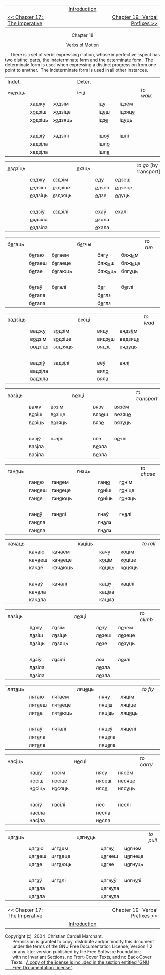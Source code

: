 <table>
<colgroup>
<col style="width: 33%" />
<col style="width: 33%" />
<col style="width: 33%" />
</colgroup>
<tbody>
<tr class="odd">
<td><br />
</td>
<td style="text-align: center;"><a href="introduction.html">Introduction</a><br />
</td>
<td style="text-align: right;"><br />
</td>
</tr>
<tr class="even">
<td><a href="chapter17.html">&lt;&lt; Chapter 17:  The Imperative</a><br />
</td>
<td style="text-align: center;"><br />
</td>
<td style="text-align: right;"><a href="chapter19.html">Chapter 19:  Verbal Prefixes &gt;&gt;</a><br />
</td>
</tr>
</tbody>
</table>

  
  

<div style="text-align: center;">

Chapter 18  
  
Verbs of Motion  

</div>

  
    There is a set of verbs expressing motion, whose imperfective aspect
has two distinct parts, the indeterminate form and the determinate
form.  The determinate form is used when expressing a distinct
progression from one point to another.  The indeterminate form is used
in all other instances.  
  

<table style="width:100%;">
<colgroup>
<col style="width: 14%" />
<col style="width: 14%" />
<col style="width: 14%" />
<col style="width: 14%" />
<col style="width: 14%" />
<col style="width: 14%" />
<col style="width: 14%" />
</colgroup>
<tbody>
<tr class="odd">
<td>Indet.<br />
</td>
<td><br />
</td>
<td><br />
</td>
<td>Deter.<br />
</td>
<td><br />
</td>
<td><br />
</td>
<td><br />
</td>
</tr>
<tr class="even">
<td>хадз<span style="text-decoration: underline;">і</span>ць<br />
</td>
<td><br />
</td>
<td><br />
</td>
<td>ісц<span style="text-decoration: underline;">і</span><br />
</td>
<td><br />
</td>
<td><br />
</td>
<td><span style="font-style: italic;">to walk</span><br />
</td>
</tr>
<tr class="odd">
<td><br />
</td>
<td>хадж<span style="text-decoration: underline;">у</span><br />
</td>
<td>х<span style="text-decoration: underline;">о</span>дзім<br />
</td>
<td><br />
</td>
<td>ід<span style="text-decoration: underline;">у</span><br />
</td>
<td>ідз<span style="text-decoration: underline;">ё</span>м<br />
</td>
<td><br />
</td>
</tr>
<tr class="even">
<td><br />
</td>
<td>х<span style="text-decoration: underline;">о</span>дзіш<br />
</td>
<td>х<span style="text-decoration: underline;">о</span>дзіце<br />
</td>
<td><br />
</td>
<td>ід<span style="text-decoration: underline;">е</span>ш<br />
</td>
<td>ідзяц<span style="text-decoration: underline;">е</span><br />
</td>
<td><br />
</td>
</tr>
<tr class="odd">
<td><br />
</td>
<td>х<span style="text-decoration: underline;">о</span>дзіць<br />
</td>
<td>х<span style="text-decoration: underline;">о</span>дзяць<br />
</td>
<td><br />
</td>
<td>ідз<span style="text-decoration: underline;">е</span><br />
</td>
<td>ід<span style="text-decoration: underline;">у</span>ць<br />
</td>
<td><br />
</td>
</tr>
<tr class="even">
<td><br />
</td>
<td><br />
</td>
<td><br />
</td>
<td><br />
</td>
<td><br />
</td>
<td><br />
</td>
<td><br />
</td>
</tr>
<tr class="odd">
<td><br />
</td>
<td>хадз<span style="text-decoration: underline;">і</span>ў<br />
</td>
<td>хадз<span style="text-decoration: underline;">і</span>лі<br />
</td>
<td><br />
</td>
<td>іш<span style="text-decoration: underline;">о</span>ў<br />
</td>
<td>ішл<span style="text-decoration: underline;">і</span><br />
</td>
<td><br />
</td>
</tr>
<tr class="even">
<td><br />
</td>
<td>хадз<span style="text-decoration: underline;">і</span>ла<br />
</td>
<td><br />
</td>
<td><br />
</td>
<td>ішл<span style="text-decoration: underline;">о</span><br />
</td>
<td><br />
</td>
<td><br />
</td>
</tr>
<tr class="odd">
<td><br />
</td>
<td>хадз<span style="text-decoration: underline;">і</span>ла<br />
</td>
<td><br />
</td>
<td><br />
</td>
<td>ішл<span style="text-decoration: underline;">а</span><br />
</td>
<td><br />
</td>
<td><br />
</td>
</tr>
</tbody>
</table>

  
  

<table style="width:100%;">
<colgroup>
<col style="width: 14%" />
<col style="width: 14%" />
<col style="width: 14%" />
<col style="width: 14%" />
<col style="width: 14%" />
<col style="width: 14%" />
<col style="width: 14%" />
</colgroup>
<tbody>
<tr class="odd">
<td><span style="text-decoration: underline;">е</span>здзіць<br />
</td>
<td><br />
</td>
<td><br />
</td>
<td><span style="text-decoration: underline;">е</span>хаць<br />
</td>
<td><br />
</td>
<td><br />
</td>
<td><span style="font-style: italic;">to go</span> [by transport]<br />
</td>
</tr>
<tr class="even">
<td><br />
</td>
<td><span style="text-decoration: underline;">е</span>зджу<br />
</td>
<td><span style="text-decoration: underline;">е</span>здзім<br />
</td>
<td><br />
</td>
<td><span style="text-decoration: underline;">е</span>ду<br />
</td>
<td><span style="text-decoration: underline;">е</span>дзеш<br />
</td>
<td><br />
</td>
</tr>
<tr class="odd">
<td><br />
</td>
<td><span style="text-decoration: underline;">е</span>здзіш<br />
</td>
<td><span style="text-decoration: underline;">е</span>здзіце<br />
</td>
<td><br />
</td>
<td><span style="text-decoration: underline;">е</span>дзеш<br />
</td>
<td><span style="text-decoration: underline;">е</span>дзеце<br />
</td>
<td><br />
</td>
</tr>
<tr class="even">
<td><br />
</td>
<td><span style="text-decoration: underline;">е</span>здзіць<br />
</td>
<td><span style="text-decoration: underline;">е</span>здзяць<br />
</td>
<td><br />
</td>
<td><span style="text-decoration: underline;">е</span>дзе<br />
</td>
<td><span style="text-decoration: underline;">е</span>дуць<br />
</td>
<td><br />
</td>
</tr>
<tr class="odd">
<td><br />
</td>
<td><br />
</td>
<td><br />
</td>
<td><br />
</td>
<td><br />
</td>
<td><br />
</td>
<td><br />
</td>
</tr>
<tr class="even">
<td><br />
</td>
<td><span style="text-decoration: underline;">е</span>здзіў<br />
</td>
<td><span style="text-decoration: underline;">е</span>здзілі<br />
</td>
<td><br />
</td>
<td><span style="text-decoration: underline;">е</span>хаў<br />
</td>
<td><span style="text-decoration: underline;">е</span>халі<br />
</td>
<td><br />
</td>
</tr>
<tr class="odd">
<td><br />
</td>
<td><span style="text-decoration: underline;">е</span>здзіла<br />
</td>
<td><br />
</td>
<td><br />
</td>
<td><span style="text-decoration: underline;">е</span>хала<br />
</td>
<td><br />
</td>
<td><br />
</td>
</tr>
<tr class="even">
<td><br />
</td>
<td><span style="text-decoration: underline;">е</span>здзіла<br />
</td>
<td><br />
</td>
<td><br />
</td>
<td><span style="text-decoration: underline;">е</span>хала<br />
</td>
<td><br />
</td>
<td><br />
</td>
</tr>
</tbody>
</table>

  
  

<table style="width:100%;">
<colgroup>
<col style="width: 14%" />
<col style="width: 14%" />
<col style="width: 14%" />
<col style="width: 14%" />
<col style="width: 14%" />
<col style="width: 14%" />
<col style="width: 14%" />
</colgroup>
<tbody>
<tr class="odd">
<td>б<span style="text-decoration: underline;">е</span>гаць<br />
</td>
<td><br />
</td>
<td><br />
</td>
<td>б<span style="text-decoration: underline;">е</span>гчы<br />
</td>
<td><br />
</td>
<td><br />
</td>
<td><span style="font-style: italic;">to run</span><br />
</td>
</tr>
<tr class="even">
<td><br />
</td>
<td>б<span style="text-decoration: underline;">е</span>гаю<br />
</td>
<td>б<span style="text-decoration: underline;">е</span>гаем<br />
</td>
<td><br />
</td>
<td>бяг<span style="text-decoration: underline;">у</span><br />
</td>
<td>бяж<span style="text-decoration: underline;">ы</span>м<br />
</td>
<td><br />
</td>
</tr>
<tr class="odd">
<td><br />
</td>
<td>б<span style="text-decoration: underline;">е</span>гаеш<br />
</td>
<td>б<span style="text-decoration: underline;">е</span>гаеце<br />
</td>
<td><br />
</td>
<td>бяж<span style="text-decoration: underline;">ы</span>ш<br />
</td>
<td>бяж<span style="text-decoration: underline;">ы</span>це<br />
</td>
<td><br />
</td>
</tr>
<tr class="even">
<td><br />
</td>
<td>б<span style="text-decoration: underline;">е</span>гае<br />
</td>
<td>б<span style="text-decoration: underline;">е</span>гаюць<br />
</td>
<td><br />
</td>
<td>бяж<span style="text-decoration: underline;">ы</span>ць<br />
</td>
<td>бяг<span style="text-decoration: underline;">у</span>ць<br />
</td>
<td><br />
</td>
</tr>
<tr class="odd">
<td><br />
</td>
<td><br />
</td>
<td><br />
</td>
<td><br />
</td>
<td><br />
</td>
<td><br />
</td>
<td><br />
</td>
</tr>
<tr class="even">
<td><br />
</td>
<td>б<span style="text-decoration: underline;">е</span>гаў<br />
</td>
<td>б<span style="text-decoration: underline;">е</span>галі<br />
</td>
<td><br />
</td>
<td>б<span style="text-decoration: underline;">е</span>г<br />
</td>
<td>б<span style="text-decoration: underline;">е</span>глі<br />
</td>
<td><br />
</td>
</tr>
<tr class="odd">
<td><br />
</td>
<td>б<span style="text-decoration: underline;">е</span>гала<br />
</td>
<td><br />
</td>
<td><br />
</td>
<td>б<span style="text-decoration: underline;">е</span>гла<br />
</td>
<td><br />
</td>
<td><br />
</td>
</tr>
<tr class="even">
<td><br />
</td>
<td>б<span style="text-decoration: underline;">е</span>гала<br />
</td>
<td><br />
</td>
<td><br />
</td>
<td>б<span style="text-decoration: underline;">е</span>гла<br />
</td>
<td><br />
</td>
<td><br />
</td>
</tr>
</tbody>
</table>

  
  

<table style="width:100%;">
<colgroup>
<col style="width: 14%" />
<col style="width: 14%" />
<col style="width: 14%" />
<col style="width: 14%" />
<col style="width: 14%" />
<col style="width: 14%" />
<col style="width: 14%" />
</colgroup>
<tbody>
<tr class="odd">
<td>вадз<span style="text-decoration: underline;">і</span>ць<br />
</td>
<td><br />
</td>
<td><br />
</td>
<td>в<span style="text-decoration: underline;">е</span>сці<br />
</td>
<td><br />
</td>
<td><br />
</td>
<td><span style="font-style: italic;">to lead</span><br />
</td>
</tr>
<tr class="even">
<td><br />
</td>
<td>вадж<span style="text-decoration: underline;">у</span><br />
</td>
<td>в<span style="text-decoration: underline;">о</span>дзім<br />
</td>
<td><br />
</td>
<td>вяд<span style="text-decoration: underline;">у</span><br />
</td>
<td>вядз<span style="text-decoration: underline;">ё</span>м<br />
</td>
<td><br />
</td>
</tr>
<tr class="odd">
<td><br />
</td>
<td>в<span style="text-decoration: underline;">о</span>дзім<br />
</td>
<td>в<span style="text-decoration: underline;">о</span>дзіце<br />
</td>
<td><br />
</td>
<td>вядз<span style="text-decoration: underline;">е</span>ш<br />
</td>
<td>ведзяц<span style="text-decoration: underline;">е</span><br />
</td>
<td><br />
</td>
</tr>
<tr class="even">
<td><br />
</td>
<td>в<span style="text-decoration: underline;">о</span>дзіць<br />
</td>
<td>в<span style="text-decoration: underline;">о</span>дзяць<br />
</td>
<td><br />
</td>
<td>вядз<span style="text-decoration: underline;">е</span><br />
</td>
<td>вяд<span style="text-decoration: underline;">у</span>ць<br />
</td>
<td><br />
</td>
</tr>
<tr class="odd">
<td><br />
</td>
<td><br />
</td>
<td><br />
</td>
<td><br />
</td>
<td><br />
</td>
<td><br />
</td>
<td><br />
</td>
</tr>
<tr class="even">
<td><br />
</td>
<td>вадз<span style="text-decoration: underline;">і</span>ў<br />
</td>
<td>вадз<span style="text-decoration: underline;">і</span>лі<br />
</td>
<td><br />
</td>
<td>вёў<br />
</td>
<td>вял<span style="text-decoration: underline;">і</span><br />
</td>
<td><br />
</td>
</tr>
<tr class="odd">
<td><br />
</td>
<td>вадз<span style="text-decoration: underline;">і</span>ла<br />
</td>
<td><br />
</td>
<td><br />
</td>
<td>вял<span style="text-decoration: underline;">о</span><br />
</td>
<td><br />
</td>
<td><br />
</td>
</tr>
<tr class="even">
<td><br />
</td>
<td>вадз<span style="text-decoration: underline;">і</span>ла<br />
</td>
<td><br />
</td>
<td><br />
</td>
<td>вял<span style="text-decoration: underline;">а</span><br />
</td>
<td><br />
</td>
<td><br />
</td>
</tr>
</tbody>
</table>

  
  

<table style="width:100%;">
<colgroup>
<col style="width: 14%" />
<col style="width: 14%" />
<col style="width: 14%" />
<col style="width: 14%" />
<col style="width: 14%" />
<col style="width: 14%" />
<col style="width: 14%" />
</colgroup>
<tbody>
<tr class="odd">
<td>ваз<span style="text-decoration: underline;">і</span>ць<br />
</td>
<td><br />
</td>
<td><br />
</td>
<td>в<span style="text-decoration: underline;">е</span>зці<br />
</td>
<td><br />
</td>
<td><br />
</td>
<td><span style="font-style: italic;">to transport</span><br />
</td>
</tr>
<tr class="even">
<td><br />
</td>
<td>важ<span style="text-decoration: underline;">у</span><br />
</td>
<td>в<span style="text-decoration: underline;">о</span>зім<br />
</td>
<td><br />
</td>
<td>вяз<span style="text-decoration: underline;">у</span><br />
</td>
<td>вяз<span style="text-decoration: underline;">ё</span>м<br />
</td>
<td><br />
</td>
</tr>
<tr class="odd">
<td><br />
</td>
<td>в<span style="text-decoration: underline;">о</span>зіш<br />
</td>
<td>в<span style="text-decoration: underline;">о</span>зіце<br />
</td>
<td><br />
</td>
<td>вяз<span style="text-decoration: underline;">е</span>ш<br />
</td>
<td>везяц<span style="text-decoration: underline;">е</span><br />
</td>
<td><br />
</td>
</tr>
<tr class="even">
<td><br />
</td>
<td>в<span style="text-decoration: underline;">о</span>зіць<br />
</td>
<td>в<span style="text-decoration: underline;">о</span>зяць<br />
</td>
<td><br />
</td>
<td>вяз<span style="text-decoration: underline;">е</span><br />
</td>
<td>вяз<span style="text-decoration: underline;">у</span>ць<br />
</td>
<td><br />
</td>
</tr>
<tr class="odd">
<td><br />
</td>
<td><br />
</td>
<td><br />
</td>
<td><br />
</td>
<td><br />
</td>
<td><br />
</td>
<td><br />
</td>
</tr>
<tr class="even">
<td><br />
</td>
<td>ваз<span style="text-decoration: underline;">і</span>ў<br />
</td>
<td>ваз<span style="text-decoration: underline;">і</span>лі<br />
</td>
<td><br />
</td>
<td>вёз<br />
</td>
<td>в<span style="text-decoration: underline;">е</span>злі<br />
</td>
<td><br />
</td>
</tr>
<tr class="odd">
<td><br />
</td>
<td>ваз<span style="text-decoration: underline;">і</span>ла<br />
</td>
<td><br />
</td>
<td><br />
</td>
<td>в<span style="text-decoration: underline;">е</span>зла<br />
</td>
<td><br />
</td>
<td><br />
</td>
</tr>
<tr class="even">
<td><br />
</td>
<td>ваз<span style="text-decoration: underline;">і</span>ла<br />
</td>
<td><br />
</td>
<td><br />
</td>
<td>в<span style="text-decoration: underline;">е</span>зла<br />
</td>
<td><br />
</td>
<td><br />
</td>
</tr>
</tbody>
</table>

  
  

<table style="width:100%;">
<colgroup>
<col style="width: 14%" />
<col style="width: 14%" />
<col style="width: 14%" />
<col style="width: 14%" />
<col style="width: 14%" />
<col style="width: 14%" />
<col style="width: 14%" />
</colgroup>
<tbody>
<tr class="odd">
<td>ган<span style="text-decoration: underline;">я</span>ць<br />
</td>
<td><br />
</td>
<td><br />
</td>
<td>гнаць<br />
</td>
<td><br />
</td>
<td><br />
</td>
<td><span style="font-style: italic;">to chase</span><br />
</td>
</tr>
<tr class="even">
<td><br />
</td>
<td>ган<span style="text-decoration: underline;">я</span>ю<br />
</td>
<td>ган<span style="text-decoration: underline;">я</span>ем<br />
</td>
<td><br />
</td>
<td>ган<span style="text-decoration: underline;">ю</span><br />
</td>
<td>г<span style="text-decoration: underline;">о</span>нім<br />
</td>
<td><br />
</td>
</tr>
<tr class="odd">
<td><br />
</td>
<td>ган<span style="text-decoration: underline;">я</span>еш<br />
</td>
<td>ган<span style="text-decoration: underline;">я</span>еце<br />
</td>
<td><br />
</td>
<td>г<span style="text-decoration: underline;">о</span>ніш<br />
</td>
<td>г<span style="text-decoration: underline;">о</span>ніце<br />
</td>
<td><br />
</td>
</tr>
<tr class="even">
<td><br />
</td>
<td>ган<span style="text-decoration: underline;">я</span>е<br />
</td>
<td>ган<span style="text-decoration: underline;">я</span>юць<br />
</td>
<td><br />
</td>
<td>г<span style="text-decoration: underline;">о</span>ніць<br />
</td>
<td>г<span style="text-decoration: underline;">о</span>няць<br />
</td>
<td><br />
</td>
</tr>
<tr class="odd">
<td><br />
</td>
<td><br />
</td>
<td><br />
</td>
<td><br />
</td>
<td><br />
</td>
<td><br />
</td>
<td><br />
</td>
</tr>
<tr class="even">
<td><br />
</td>
<td>ган<span style="text-decoration: underline;">я</span>ў<br />
</td>
<td>ган<span style="text-decoration: underline;">я</span>лі<br />
</td>
<td><br />
</td>
<td>гнаў<br />
</td>
<td>гн<span style="text-decoration: underline;">а</span>лі<br />
</td>
<td><br />
</td>
</tr>
<tr class="odd">
<td><br />
</td>
<td>ган<span style="text-decoration: underline;">я</span>ла<br />
</td>
<td><br />
</td>
<td><br />
</td>
<td>гн<span style="text-decoration: underline;">а</span>ла<br />
</td>
<td><br />
</td>
<td><br />
</td>
</tr>
<tr class="even">
<td><br />
</td>
<td>ган<span style="text-decoration: underline;">я</span>ла<br />
</td>
<td><br />
</td>
<td><br />
</td>
<td>гн<span style="text-decoration: underline;">а</span>ла<br />
</td>
<td><br />
</td>
<td><br />
</td>
</tr>
</tbody>
</table>

  
  

<table style="width:100%;">
<colgroup>
<col style="width: 14%" />
<col style="width: 14%" />
<col style="width: 14%" />
<col style="width: 14%" />
<col style="width: 14%" />
<col style="width: 14%" />
<col style="width: 14%" />
</colgroup>
<tbody>
<tr class="odd">
<td>кач<span style="text-decoration: underline;">а</span>ць<br />
</td>
<td><br />
</td>
<td><br />
</td>
<td>каціць<br />
</td>
<td><br />
</td>
<td><br />
</td>
<td><span style="font-style: italic;">to roll</span><br />
</td>
</tr>
<tr class="even">
<td><br />
</td>
<td>кач<span style="text-decoration: underline;">а</span>ю<br />
</td>
<td>кач<span style="text-decoration: underline;">а</span>ем<br />
</td>
<td><br />
</td>
<td>кач<span style="text-decoration: underline;">у</span><br />
</td>
<td>к<span style="text-decoration: underline;">о</span>цім<br />
</td>
<td><br />
</td>
</tr>
<tr class="odd">
<td><br />
</td>
<td>кач<span style="text-decoration: underline;">а</span>еш<br />
</td>
<td>кач<span style="text-decoration: underline;">а</span>еце<br />
</td>
<td><br />
</td>
<td>к<span style="text-decoration: underline;">о</span>цім<br />
</td>
<td>к<span style="text-decoration: underline;">о</span>ціце<br />
</td>
<td><br />
</td>
</tr>
<tr class="even">
<td><br />
</td>
<td>кач<span style="text-decoration: underline;">а</span>е<br />
</td>
<td>кач<span style="text-decoration: underline;">а</span>юць<br />
</td>
<td><br />
</td>
<td>к<span style="text-decoration: underline;">о</span>ціць<br />
</td>
<td>к<span style="text-decoration: underline;">о</span>цяць<br />
</td>
<td><br />
</td>
</tr>
<tr class="odd">
<td><br />
</td>
<td><br />
</td>
<td><br />
</td>
<td><br />
</td>
<td><br />
</td>
<td><br />
</td>
<td><br />
</td>
</tr>
<tr class="even">
<td><br />
</td>
<td>кач<span style="text-decoration: underline;">а</span>ў<br />
</td>
<td>кач<span style="text-decoration: underline;">а</span>лі<br />
</td>
<td><br />
</td>
<td>кац<span style="text-decoration: underline;">і</span>ў<br />
</td>
<td>кац<span style="text-decoration: underline;">і</span>лі<br />
</td>
<td><br />
</td>
</tr>
<tr class="odd">
<td><br />
</td>
<td>кач<span style="text-decoration: underline;">а</span>ла<br />
</td>
<td><br />
</td>
<td><br />
</td>
<td>кац<span style="text-decoration: underline;">і</span>ла<br />
</td>
<td><br />
</td>
<td><br />
</td>
</tr>
<tr class="even">
<td><br />
</td>
<td>кач<span style="text-decoration: underline;">а</span>ла<br />
</td>
<td><br />
</td>
<td><br />
</td>
<td>кац<span style="text-decoration: underline;">і</span>ла<br />
</td>
<td><br />
</td>
<td><br />
</td>
</tr>
</tbody>
</table>

  
  

<table style="width:100%;">
<colgroup>
<col style="width: 14%" />
<col style="width: 14%" />
<col style="width: 14%" />
<col style="width: 14%" />
<col style="width: 14%" />
<col style="width: 14%" />
<col style="width: 14%" />
</colgroup>
<tbody>
<tr class="odd">
<td>лазіць<br />
</td>
<td><br />
</td>
<td><br />
</td>
<td>л<span style="text-decoration: underline;">е</span>зці<br />
</td>
<td><br />
</td>
<td><br />
</td>
<td><span style="font-style: italic;">to climb</span><br />
</td>
</tr>
<tr class="even">
<td><br />
</td>
<td>л<span style="text-decoration: underline;">а</span>жу<br />
</td>
<td>л<span style="text-decoration: underline;">а</span>зім<br />
</td>
<td><br />
</td>
<td>л<span style="text-decoration: underline;">е</span>зу<br />
</td>
<td>л<span style="text-decoration: underline;">е</span>зем<br />
</td>
<td><br />
</td>
</tr>
<tr class="odd">
<td><br />
</td>
<td>л<span style="text-decoration: underline;">а</span>зіш<br />
</td>
<td>л<span style="text-decoration: underline;">а</span>зіце<br />
</td>
<td><br />
</td>
<td>л<span style="text-decoration: underline;">е</span>зеш<br />
</td>
<td>л<span style="text-decoration: underline;">е</span>зеце<br />
</td>
<td><br />
</td>
</tr>
<tr class="even">
<td><br />
</td>
<td>л<span style="text-decoration: underline;">а</span>зіць<br />
</td>
<td>л<span style="text-decoration: underline;">а</span>зяць<br />
</td>
<td><br />
</td>
<td>л<span style="text-decoration: underline;">е</span>зе<br />
</td>
<td>л<span style="text-decoration: underline;">е</span>зуць<br />
</td>
<td><br />
</td>
</tr>
<tr class="odd">
<td><br />
</td>
<td><br />
</td>
<td><br />
</td>
<td><br />
</td>
<td><br />
</td>
<td><br />
</td>
<td><br />
</td>
</tr>
<tr class="even">
<td><br />
</td>
<td>л<span style="text-decoration: underline;">а</span>зіў<br />
</td>
<td>л<span style="text-decoration: underline;">а</span>зілі<br />
</td>
<td><br />
</td>
<td>лез<br />
</td>
<td>л<span style="text-decoration: underline;">е</span>злі<br />
</td>
<td><br />
</td>
</tr>
<tr class="odd">
<td><br />
</td>
<td>л<span style="text-decoration: underline;">а</span>зіла<br />
</td>
<td><br />
</td>
<td><br />
</td>
<td>л<span style="text-decoration: underline;">е</span>зла<br />
</td>
<td><br />
</td>
<td><br />
</td>
</tr>
<tr class="even">
<td><br />
</td>
<td>л<span style="text-decoration: underline;">а</span>зіла<br />
</td>
<td><br />
</td>
<td><br />
</td>
<td>л<span style="text-decoration: underline;">е</span>зла<br />
</td>
<td><br />
</td>
<td><br />
</td>
</tr>
</tbody>
</table>

  
  

<table style="width:100%;">
<colgroup>
<col style="width: 14%" />
<col style="width: 14%" />
<col style="width: 14%" />
<col style="width: 14%" />
<col style="width: 14%" />
<col style="width: 14%" />
<col style="width: 14%" />
</colgroup>
<tbody>
<tr class="odd">
<td>лят<span style="text-decoration: underline;">а</span>ць<br />
</td>
<td><br />
</td>
<td><br />
</td>
<td>ляц<span style="text-decoration: underline;">е</span>ць<br />
</td>
<td><br />
</td>
<td><br />
</td>
<td><span style="font-style: italic;">to fly</span><br />
</td>
</tr>
<tr class="even">
<td><br />
</td>
<td>лят<span style="text-decoration: underline;">а</span>ю<br />
</td>
<td>лят<span style="text-decoration: underline;">а</span>ем<br />
</td>
<td><br />
</td>
<td>ляч<span style="text-decoration: underline;">у</span><br />
</td>
<td>ляц<span style="text-decoration: underline;">і</span>м<br />
</td>
<td><br />
</td>
</tr>
<tr class="odd">
<td><br />
</td>
<td>лят<span style="text-decoration: underline;">а</span>еш<br />
</td>
<td>лят<span style="text-decoration: underline;">а</span>еце<br />
</td>
<td><br />
</td>
<td>ляц<span style="text-decoration: underline;">і</span>ш<br />
</td>
<td>ляц<span style="text-decoration: underline;">і</span>це<br />
</td>
<td><br />
</td>
</tr>
<tr class="even">
<td><br />
</td>
<td>лят<span style="text-decoration: underline;">а</span>е<br />
</td>
<td>лят<span style="text-decoration: underline;">а</span>юць<br />
</td>
<td><br />
</td>
<td>ляц<span style="text-decoration: underline;">і</span>ць<br />
</td>
<td>ляц<span style="text-decoration: underline;">я</span>ць<br />
</td>
<td><br />
</td>
</tr>
<tr class="odd">
<td><br />
</td>
<td><br />
</td>
<td><br />
</td>
<td><br />
</td>
<td><br />
</td>
<td><br />
</td>
<td><br />
</td>
</tr>
<tr class="even">
<td><br />
</td>
<td>лят<span style="text-decoration: underline;">а</span>ў<br />
</td>
<td>лят<span style="text-decoration: underline;">а</span>лі<br />
</td>
<td><br />
</td>
<td>ляц<span style="text-decoration: underline;">е</span>ў<br />
</td>
<td>ляц<span style="text-decoration: underline;">е</span>лі<br />
</td>
<td><br />
</td>
</tr>
<tr class="odd">
<td><br />
</td>
<td>лят<span style="text-decoration: underline;">а</span>ла<br />
</td>
<td><br />
</td>
<td><br />
</td>
<td>ляц<span style="text-decoration: underline;">е</span>ла<br />
</td>
<td><br />
</td>
<td><br />
</td>
</tr>
<tr class="even">
<td><br />
</td>
<td>лят<span style="text-decoration: underline;">а</span>ла<br />
</td>
<td><br />
</td>
<td><br />
</td>
<td>ляц<span style="text-decoration: underline;">е</span>ла<br />
</td>
<td><br />
</td>
<td><br />
</td>
</tr>
</tbody>
</table>

  
  

<table style="width:100%;">
<colgroup>
<col style="width: 14%" />
<col style="width: 14%" />
<col style="width: 14%" />
<col style="width: 14%" />
<col style="width: 14%" />
<col style="width: 14%" />
<col style="width: 14%" />
</colgroup>
<tbody>
<tr class="odd">
<td>нас<span style="text-decoration: underline;">і</span>ць<br />
</td>
<td><br />
</td>
<td><br />
</td>
<td>н<span style="text-decoration: underline;">е</span>сці<br />
</td>
<td><br />
</td>
<td><br />
</td>
<td><span style="font-style: italic;">to carry</span><br />
</td>
</tr>
<tr class="even">
<td><br />
</td>
<td>наш<span style="text-decoration: underline;">у</span><br />
</td>
<td>н<span style="text-decoration: underline;">о</span>сім<br />
</td>
<td><br />
</td>
<td>няс<span style="text-decoration: underline;">у</span><br />
</td>
<td>няс<span style="text-decoration: underline;">ё</span>м<br />
</td>
<td><br />
</td>
</tr>
<tr class="odd">
<td><br />
</td>
<td>н<span style="text-decoration: underline;">о</span>сіш<br />
</td>
<td>н<span style="text-decoration: underline;">о</span>сіце<br />
</td>
<td><br />
</td>
<td>няс<span style="text-decoration: underline;">е</span>ш<br />
</td>
<td>несяц<span style="text-decoration: underline;">е</span><br />
</td>
<td><br />
</td>
</tr>
<tr class="even">
<td><br />
</td>
<td>н<span style="text-decoration: underline;">о</span>сіць<br />
</td>
<td>н<span style="text-decoration: underline;">о</span>сяць<br />
</td>
<td><br />
</td>
<td>няс<span style="text-decoration: underline;">е</span><br />
</td>
<td>няс<span style="text-decoration: underline;">у</span>ць<br />
</td>
<td><br />
</td>
</tr>
<tr class="odd">
<td><br />
</td>
<td><br />
</td>
<td><br />
</td>
<td><br />
</td>
<td><br />
</td>
<td><br />
</td>
<td><br />
</td>
</tr>
<tr class="even">
<td><br />
</td>
<td>нас<span style="text-decoration: underline;">і</span>ў<br />
</td>
<td>нас<span style="text-decoration: underline;">і</span>лі<br />
</td>
<td><br />
</td>
<td>нёс<br />
</td>
<td>н<span style="text-decoration: underline;">е</span>слі<br />
</td>
<td><br />
</td>
</tr>
<tr class="odd">
<td><br />
</td>
<td>нас<span style="text-decoration: underline;">і</span>ла<br />
</td>
<td><br />
</td>
<td><br />
</td>
<td>н<span style="text-decoration: underline;">е</span>сла<br />
</td>
<td><br />
</td>
<td><br />
</td>
</tr>
<tr class="even">
<td><br />
</td>
<td>нас<span style="text-decoration: underline;">і</span>ла<br />
</td>
<td><br />
</td>
<td><br />
</td>
<td>н<span style="text-decoration: underline;">е</span>сла<br />
</td>
<td><br />
</td>
<td><br />
</td>
</tr>
</tbody>
</table>

  
  

<table style="width:100%;">
<colgroup>
<col style="width: 14%" />
<col style="width: 14%" />
<col style="width: 14%" />
<col style="width: 14%" />
<col style="width: 14%" />
<col style="width: 14%" />
<col style="width: 14%" />
</colgroup>
<tbody>
<tr class="odd">
<td>цяг<span style="text-decoration: underline;">а</span>ць<br />
</td>
<td><br />
</td>
<td><br />
</td>
<td>цягн<span style="text-decoration: underline;">у</span>ць<br />
</td>
<td><br />
</td>
<td><br />
</td>
<td><span style="font-style: italic;">to pull</span><br />
</td>
</tr>
<tr class="even">
<td><br />
</td>
<td>цяг<span style="text-decoration: underline;">а</span>ю<br />
</td>
<td>цяг<span style="text-decoration: underline;">а</span>ем<br />
</td>
<td><br />
</td>
<td>цягн<span style="text-decoration: underline;">у</span><br />
</td>
<td>ц<span style="text-decoration: underline;">я</span>гнем<br />
</td>
<td><br />
</td>
</tr>
<tr class="odd">
<td><br />
</td>
<td>цяг<span style="text-decoration: underline;">а</span>еш<br />
</td>
<td>цяг<span style="text-decoration: underline;">а</span>еце<br />
</td>
<td><br />
</td>
<td>ц<span style="text-decoration: underline;">я</span>гнеш<br />
</td>
<td>ц<span style="text-decoration: underline;">я</span>гнеце<br />
</td>
<td><br />
</td>
</tr>
<tr class="even">
<td><br />
</td>
<td>цяг<span style="text-decoration: underline;">а</span>е<br />
</td>
<td>цяг<span style="text-decoration: underline;">а</span>юць<br />
</td>
<td><br />
</td>
<td>ц<span style="text-decoration: underline;">я</span>гне<br />
</td>
<td>ц<span style="text-decoration: underline;">я</span>гнуць<br />
</td>
<td><br />
</td>
</tr>
<tr class="odd">
<td><br />
</td>
<td><br />
</td>
<td><br />
</td>
<td><br />
</td>
<td><br />
</td>
<td><br />
</td>
<td><br />
</td>
</tr>
<tr class="even">
<td><br />
</td>
<td>цяг<span style="text-decoration: underline;">а</span>ў<br />
</td>
<td>цяг<span style="text-decoration: underline;">а</span>лі<br />
</td>
<td><br />
</td>
<td>цягн<span style="text-decoration: underline;">у</span>ў<br />
</td>
<td>цягн<span style="text-decoration: underline;">у</span>лі<br />
</td>
<td><br />
</td>
</tr>
<tr class="odd">
<td><br />
</td>
<td>цяг<span style="text-decoration: underline;">а</span>ла<br />
</td>
<td><br />
</td>
<td><br />
</td>
<td>цягн<span style="text-decoration: underline;">у</span>ла<br />
</td>
<td><br />
</td>
<td><br />
</td>
</tr>
<tr class="even">
<td><br />
</td>
<td>цяг<span style="text-decoration: underline;">а</span>ла<br />
</td>
<td><br />
</td>
<td><br />
</td>
<td>цягн<span style="text-decoration: underline;">у</span>ла<br />
</td>
<td><br />
</td>
<td><br />
</td>
</tr>
</tbody>
</table>

  
  

<table>
<colgroup>
<col style="width: 33%" />
<col style="width: 33%" />
<col style="width: 33%" />
</colgroup>
<tbody>
<tr class="odd">
<td><a href="chapter17.html">&lt;&lt; Chapter 17:  The Imperative</a></td>
<td style="text-align: center;"><br />
</td>
<td style="text-align: right;"><a href="chapter19.html">Chapter 19:  Verbal Prefixes &gt;&gt;</a></td>
</tr>
<tr class="even">
<td><br />
</td>
<td style="text-align: center;"><a href="introduction.html">Introduction</a><br />
</td>
<td style="text-align: right;"><br />
</td>
</tr>
</tbody>
</table>

  
  
  
  
  
  
  
  
  
  
  
  
  
  
  
  
  
  
  
  
  
  
  
Copyright (c)  2004  Christian Cardell Marchant.  
      Permission is granted to copy, distribute and/or modify this
document  
      under the terms of the GNU Free Documentation License, Version
1.2  
      or any later version published by the Free Software Foundation;  
      with no Invariant Sections, no Front-Cover Texts, and no
Back-Cover  
     Texts.  [A copy of the license is included in the section entitled
"GNU  
      Free Documentation License"](gnufreedl.html).
